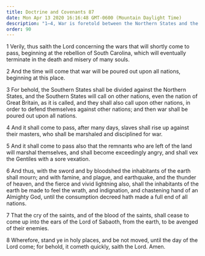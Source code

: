 ```yaml
---
title: Doctrine and Covenants 87
date: Mon Apr 13 2020 16:16:48 GMT-0600 (Mountain Daylight Time)
description: "1–4, War is foretold between the Northern States and the Southern States; 5–8, Great calamities will fall upon all the inhabitants of the earth."
order: 90
---
```


1 Verily, thus saith the Lord concerning the wars that will shortly come to pass, beginning at the rebellion of South Carolina, which will eventually terminate in the death and misery of many souls.

2 And the time will come that war will be poured out upon all nations, beginning at this place.

3 For behold, the Southern States shall be divided against the Northern States, and the Southern States will call on other nations, even the nation of Great Britain, as it is called, and they shall also call upon other nations, in order to defend themselves against other nations; and then war shall be poured out upon all nations.

4 And it shall come to pass, after many days, slaves shall rise up against their masters, who shall be marshaled and disciplined for war.

5 And it shall come to pass also that the remnants who are left of the land will marshal themselves, and shall become exceedingly angry, and shall vex the Gentiles with a sore vexation.

6 And thus, with the sword and by bloodshed the inhabitants of the earth shall mourn; and with famine, and plague, and earthquake, and the thunder of heaven, and the fierce and vivid lightning also, shall the inhabitants of the earth be made to feel the wrath, and indignation, and chastening hand of an Almighty God, until the consumption decreed hath made a full end of all nations.

7 That the cry of the saints, and of the blood of the saints, shall cease to come up into the ears of the Lord of Sabaoth, from the earth, to be avenged of their enemies.

8 Wherefore, stand ye in holy places, and be not moved, until the day of the Lord come; for behold, it cometh quickly, saith the Lord. Amen.
